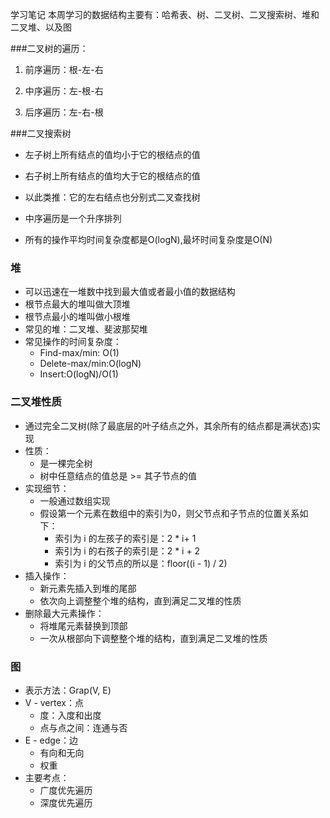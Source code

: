 学习笔记
本周学习的数据结构主要有：哈希表、树、二叉树、二叉搜索树、堆和二叉堆、以及图

###二叉树的遍历：

1. 前序遍历：根-左-右

2. 中序遍历：左-根-右

3. 后序遍历：左-右-根

###二叉搜索树

- 左子树上所有结点的值均小于它的根结点的值
- 右子树上所有结点的值均大于它的根结点的值
- 以此类推：它的左右结点也分别式二叉查找树

- 中序遍历是一个升序排列
- 所有的操作平均时间复杂度都是O(logN),最坏时间复杂度是O(N)

### 堆

- 可以迅速在一堆数中找到最大值或者最小值的数据结构
- 根节点最大的堆叫做大顶堆
- 根节点最小的堆叫做小根堆
- 常见的堆：二叉堆、斐波那契堆
- 常见操作的时间复杂度：
  - Find-max/min: O(1)
  - Delete-max/min:O(logN)
  - Insert:O(logN)/O(1)

### 二叉堆性质

- 通过完全二叉树(除了最底层的叶子结点之外，其余所有的结点都是满状态)实现
- 性质：
  - 是一棵完全树
  - 树中任意结点的值总是 >= 其子节点的值
- 实现细节：
  - 一般通过数组实现
  - 假设第一个元素在数组中的索引为0，则父节点和子节点的位置关系如下：
    - 索引为 i 的左孩子的索引是：2 * i+ 1
    - 索引为 i 的右孩子的索引是：2 * i + 2
    - 索引为 i 的父节点的所以是：floor((i - 1) / 2)
- 插入操作：
  - 新元素先插入到堆的尾部
  - 依次向上调整整个堆的结构，直到满足二叉堆的性质
- 删除最大元素操作：
  - 将堆尾元素替换到顶部
  - 一次从根部向下调整整个堆的结构，直到满足二叉堆的性质

### 图

- 表示方法：Grap(V, E)
- V - vertex：点
  - 度：入度和出度
  - 点与点之间：连通与否
- E - edge：边
  - 有向和无向
  - 权重
- 主要考点：
  - 广度优先遍历
  - 深度优先遍历